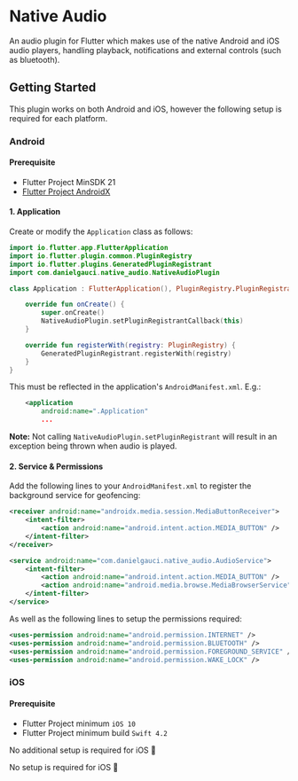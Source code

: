 # Native Audio

An audio plugin for Flutter which makes use of the native Android and iOS audio players, handling playback, notifications and external controls (such as bluetooth).

## Getting Started

This plugin works on both Android and iOS, however the following setup is required for each platform.

### Android

#### Prerequisite
- Flutter Project MinSDK 21
- [Flutter Project AndroidX](https://flutter.dev/docs/development/androidx-migration#how-do-i-migrate-my-existing-app-plugin-or-host-editable-module-project-to-androidx)

#### 1. Application

Create or modify the `Application` class as follows:

```kotlin
import io.flutter.app.FlutterApplication
import io.flutter.plugin.common.PluginRegistry
import io.flutter.plugins.GeneratedPluginRegistrant
import com.danielgauci.native_audio.NativeAudioPlugin

class Application : FlutterApplication(), PluginRegistry.PluginRegistrantCallback {

    override fun onCreate() {
        super.onCreate()
        NativeAudioPlugin.setPluginRegistrantCallback(this)
    }

    override fun registerWith(registry: PluginRegistry) {
        GeneratedPluginRegistrant.registerWith(registry)
    }
}
```

This must be reflected in the application's `AndroidManifest.xml`. E.g.:

```xml
    <application
        android:name=".Application"
        ...
```

**Note:** Not calling `NativeAudioPlugin.setPluginRegistrant` will result in an exception being
thrown when audio is played.

#### 2. Service & Permissions

Add the following lines to your `AndroidManifest.xml` to register the background service for
geofencing:

```xml
<receiver android:name="androidx.media.session.MediaButtonReceiver">
    <intent-filter>
        <action android:name="android.intent.action.MEDIA_BUTTON" />
    </intent-filter>
</receiver>

<service android:name="com.danielgauci.native_audio.AudioService">
    <intent-filter>
        <action android:name="android.intent.action.MEDIA_BUTTON" />
        <action android:name="android.media.browse.MediaBrowserService" />
    </intent-filter>
</service>
```

As well as the following lines to setup the permissions required:

```xml
<uses-permission android:name="android.permission.INTERNET" />
<uses-permission android:name="android.permission.BLUETOOTH" />
<uses-permission android:name="android.permission.FOREGROUND_SERVICE" />
<uses-permission android:name="android.permission.WAKE_LOCK" />
```

### iOS


#### Prerequisite
- Flutter Project minimum `iOS 10`
- Flutter Project minimum build `Swift 4.2`

No additional setup is required for iOS 🍏

No setup is required for iOS 🍏

